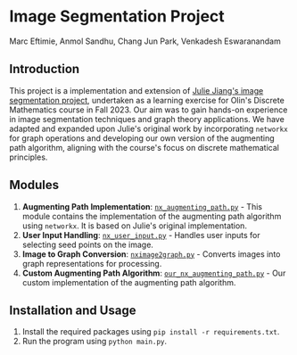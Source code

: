 # Image Segmentation Project

Marc Eftimie, Anmol Sandhu, Chang Jun Park, Venkadesh Eswaranandam

## Introduction

This project is a implementation and extension of [Julie Jiang's image segmentation project](https://github.com/julie-jiang/image-segmentation/), undertaken as a learning exercise for Olin's Discrete Mathematics course in Fall 2023. Our aim was to gain hands-on experience in image segmentation techniques and graph theory applications. We have adapted and expanded upon Julie's original work by incorporating `networkx` for graph operations and developing our own version of the augmenting path algorithm, aligning with the course's focus on discrete mathematical principles.

## Modules

1. **Augmenting Path Implementation**: [`nx_augmenting_path.py`](https://github.com/MarcEftimie/image-segmentation/blob/main/src/nx_augmenting_path.py) - This module contains the implementation of the augmenting path algorithm using `networkx`. It is based on Julie's original implementation.
2. **User Input Handling**: [`nx_user_input.py`](https://github.com/MarcEftimie/image-segmentation/blob/main/src/nx_user_input.py) - Handles user inputs for selecting seed points on the image.
3. **Image to Graph Conversion**: [`nximage2graph.py`](https://github.com/MarcEftimie/image-segmentation/blob/main/src/nximage2graph.py) - Converts images into graph representations for processing.
4. **Custom Augmenting Path Algorithm**: [`our_nx_augmenting_path.py`](https://github.com/MarcEftimie/image-segmentation/blob/main/src/our_nx_augmenting_path.py) - Our custom implementation of the augmenting path algorithm.

## Installation and Usage

1. Install the required packages using `pip install -r requirements.txt`.
2. Run the program using `python main.py`.
